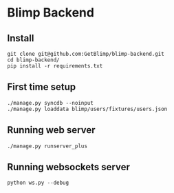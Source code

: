 # Blimp Backend

## Install

```
git clone git@github.com:GetBlimp/blimp-backend.git
cd blimp-backend/
pip install -r requirements.txt
```

## First time setup

```
./manage.py syncdb --noinput
./manage.py loaddata blimp/users/fixtures/users.json
```

## Running web server

```
./manage.py runserver_plus
```

## Running websockets server

```
python ws.py --debug
```
